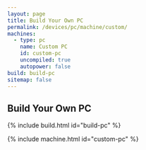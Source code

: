 ```yaml
---
layout: page
title: Build Your Own PC
permalink: /devices/pc/machine/custom/
machines:
  - type: pc
    name: Custom PC
    id: custom-pc
    uncompiled: true
    autopower: false
build: build-pc
sitemap: false
---
```


Build Your Own PC
---

{% include build.html id="build-pc" %}

{% include machine.html id="custom-pc" %}
